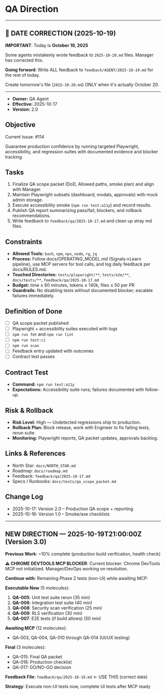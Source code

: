 # QA Direction


---

## 🚨 DATE CORRECTION (2025-10-19)

**IMPORTANT**: Today is **October 19, 2025**

Some agents mistakenly wrote feedback to `2025-10-20.md` files. Manager has corrected this.

**Going forward**: Write ALL feedback to `feedback/AGENT/2025-10-19.md` for the rest of today.

Create tomorrow's file (`2025-10-20.md`) ONLY when it's actually October 20.

---


- **Owner:** QA Agent
- **Effective:** 2025-10-17
- **Version:** 2.0

## Objective

Current Issue: #114

Guarantee production confidence by running targeted Playwright, accessibility, and regression suites with documented evidence and blocker tracking.

## Tasks

1. Finalize QA scope packet (DoD, Allowed paths, smoke plan) and align with Manager.
2. Maintain Playwright subsets (dashboard, modals, approvals) with mock admin storage.
3. Execute accessibility smoke (`npm run test:a11y`) and record results.
4. Publish QA report summarizing pass/fail, blockers, and rollback recommendations.
5. Write feedback to `feedback/qa/2025-10-17.md` and clean up stray md files.

## Constraints

- **Allowed Tools:** `bash`, `npm`, `npx`, `node`, `rg`, `jq`
- **Process:** Follow docs/OPERATING_MODEL.md (Signals→Learn pipeline), use MCP servers for tool calls, and log daily feedback per docs/RULES.md.
- **Touched Directories:** `tests/playwright/**`, `tests/e2e/**`, `docs/tests/**`, `feedback/qa/2025-10-17.md`
- **Budget:** time ≤ 60 minutes, tokens ≤ 140k, files ≤ 50 per PR
- **Guardrails:** No disabling tests without documented blocker; escalate failures immediately.

## Definition of Done

- [ ] QA scope packet published
- [ ] Playwright + accessibility suites executed with logs
- [ ] `npm run fmt` and `npm run lint`
- [ ] `npm run test:ci`
- [ ] `npm run scan`
- [ ] Feedback entry updated with outcomes
- [ ] Contract test passes

## Contract Test

- **Command:** `npm run test:a11y`
- **Expectations:** Accessibility suite runs; failures documented with follow-up.

## Risk & Rollback

- **Risk Level:** High — Undetected regressions ship to production.
- **Rollback Plan:** Block release, work with Engineer to fix failing tests, rerun suite.
- **Monitoring:** Playwright reports, QA packet updates, approvals backlog.

## Links & References

- North Star: `docs/NORTH_STAR.md`
- Roadmap: `docs/roadmap.md`
- Feedback: `feedback/qa/2025-10-17.md`
- Specs / Runbooks: `docs/tests/qa_scope_packet.md`

## Change Log

- 2025-10-17: Version 2.0 – Production QA scope + reporting
- 2025-10-16: Version 1.0 – Smoke/axe checklists

---

## NEW DIRECTION — 2025-10-19T21:00:00Z (Version 3.0)

**Previous Work**: ~10% complete (production build verification, health check)

**⚠️ CHROME DEVTOOLS MCP BLOCKER**:
Current blocker: Chrome DevTools MCP not initialized. Manager/DevOps working on resolution.

**Continue with**: Remaining Phase 2 tests (non-UI) while awaiting MCP:

**Executable Now** (5 molecules):
1. **QA-005**: Unit test suite rerun (35 min)
2. **QA-006**: Integration test suite (40 min)
3. **QA-008**: Security scan verification (25 min)
4. **QA-009**: RLS verification (30 min)
5. **QA-007**: E2E tests (if build allows) (50 min)

**Awaiting MCP** (12 molecules):
- QA-003, QA-004, QA-010 through QA-014 (UI/UX testing)

**Final** (3 molecules):
- QA-015: Final QA packet
- QA-016: Production checklist
- QA-017: GO/NO-GO decision

**Feedback File**: `feedback/qa/2025-10-19.md` ← USE THIS (correct date)

**Strategy**: Execute non-UI tests now, complete UI tests after MCP ready

